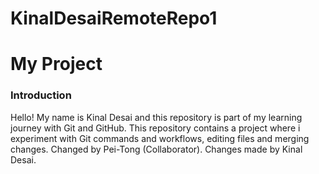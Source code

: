 # KinalDesaiRemoteRepo1
# My Project
### Introduction
Hello! My name is Kinal Desai and this repository is part of my learning journey with Git and GitHub.
This repository contains a project where i experiment with Git commands and workflows, editing files and merging changes.
Changed by Pei-Tong (Collaborator).
Changes made by Kinal Desai.